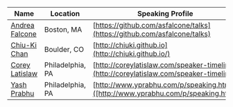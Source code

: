 | Name | Location | Speaking Profile |
| --------|-------|-------|
| [Andrea Falcone](https://twitter.com/asfalcone) | Boston, MA | [https://github.com/asfalcone/talks](https://github.com/asfalcone/talks) |
| [Chiu-Ki Chan](https://twitter.com/chiuki) | Boulder, CO | [http://chiuki.github.io](http://chiuki.github.io/) |
| [Corey Latislaw](https://twitter.com/corey_latislaw) | Philadelphia, PA | [http://coreylatislaw.com/speaker-timeline](http://coreylatislaw.com/speaker-timeline) |
| [Yash Prabhu](https://twitter.com/yashvprabhu) | Philadelphia, PA | [http://www.yprabhu.com/p/speaking.html]([http://www.yprabhu.com/p/speaking.html) |
